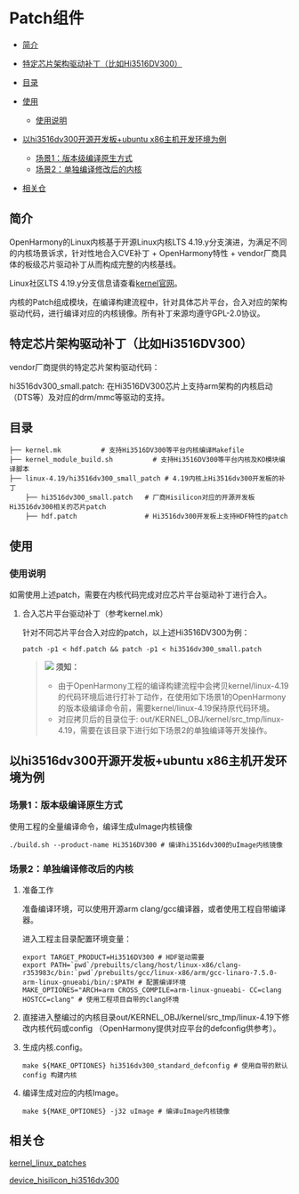 # Patch组件<a name="ZH-CN_TOPIC_0000001078264110"></a>

-   [简介](#section11660541593)
-   [特定芯片架构驱动补丁（比如Hi3516DV300）](#section1521510717399)
-   [目录](#section21571344112)
-   [使用](#section1393789267)
    -   [使用说明](#section1352114469620)

-   [以hi3516dv300开源开发板+ubuntu x86主机开发环境为例](#section19369206113115)
    -   [场景1：版本级编译原生方式](#section1025111193220)
    -   [场景2：单独编译修改后的内核](#section17446652173211)

-   [相关仓](#section27639463106)

## 简介<a name="section11660541593"></a>

OpenHarmony的Linux内核基于开源Linux内核LTS 4.19.y分支演进，为满足不同的内核场景诉求，针对性地合入CVE补丁  + OpenHarmony特性 + vendor厂商具体的板级芯片驱动补丁从而构成完整的内核基线。

Linux社区LTS 4.19.y分支信息请查看[kernel官网](https://git.kernel.org/pub/scm/linux/kernel/git/stable/linux.git/log/?h=linux-4.19.y)。

内核的Patch组成模块，在编译构建流程中，针对具体芯片平台，合入对应的架构驱动代码，进行编译对应的内核镜像。所有补丁来源均遵守GPL-2.0协议。

## 特定芯片架构驱动补丁（比如Hi3516DV300）<a name="section1521510717399"></a>

vendor厂商提供的特定芯片架构驱动代码：

hi3516dv300_small.patch: 在Hi3516DV300芯片上支持arm架构的内核启动（DTS等）及对应的drm/mmc等驱动的支持。

## 目录<a name="section21571344112"></a>

```
├── kernel.mk          # 支持Hi3516DV300等平台内核编译Makefile
├── kernel_module_build.sh          # 支持Hi3516DV300等平台内核及KO模块编译脚本
├── linux-4.19/hi3516dv300_small_patch # 4.19内核上Hi3516dv300开发板的补丁
    ├── hi3516dv300_small.patch   # 厂商Hisilicon对应的开源开发板Hi3516dv300相关的芯片patch
    ├── hdf.patch                 # Hi3516dv300开发板上支持HDF特性的patch
```

## 使用<a name="section1393789267"></a>

### 使用说明<a name="section1352114469620"></a>

如需使用上述patch，需要在内核代码完成对应芯片平台驱动补丁进行合入。

1.  合入芯片平台驱动补丁（参考kernel.mk）

    针对不同芯片平台合入对应的patch，以上述Hi3516DV300为例：

    ```
    patch -p1 < hdf.patch && patch -p1 < hi3516dv300_small.patch
    ```

    >![](public_sys-resources/icon-notice.gif) **须知：**   
    >* 由于OpenHarmony工程的编译构建流程中会拷贝kernel/linux-4.19的代码环境后进行打补丁动作，在使用如下场景1的OpenHarmony的版本级编译命令前，需要kernel/linux-4.19保持原代码环境。  
    >* 对应拷贝后的目录位于: out/KERNEL_OBJ/kernel/src_tmp/linux-4.19，需要在该目录下进行如下场景2的单独编译等开发操作。


## 以hi3516dv300开源开发板+ubuntu x86主机开发环境为例<a name="section19369206113115"></a>

### 场景1：版本级编译原生方式<a name="section1025111193220"></a>

使用工程的全量编译命令，编译生成uImage内核镜像

```
./build.sh --product-name Hi3516DV300 # 编译hi3516dv300的uImage内核镜像
```

### 场景2：单独编译修改后的内核<a name="section17446652173211"></a>

1.  准备工作

    准备编译环境，可以使用开源arm clang/gcc编译器，或者使用工程自带编译器。

    进入工程主目录配置环境变量：

    ```
    export TARGET_PRODUCT=Hi3516DV300 # HDF驱动需要
    export PATH=`pwd`/prebuilts/clang/host/linux-x86/clang-r353983c/bin:`pwd`/prebuilts/gcc/linux-x86/arm/gcc-linaro-7.5.0-arm-linux-gnueabi/bin/:$PATH # 配置编译环境
    MAKE_OPTIONES="ARCH=arm CROSS_COMPILE=arm-linux-gnueabi- CC=clang HOSTCC=clang" # 使用工程项目自带的clang环境
    ```

2.  直接进入整编过的内核目录out/KERNEL_OBJ/kernel/src_tmp/linux-4.19下修改内核代码或config （OpenHarmony提供对应平台的defconfig供参考）。
3.  生成内核.config。

    ```
    make ${MAKE_OPTIONES} hi3516dv300_standard_defconfig # 使用自带的默认config 构建内核
    ```

4.  编译生成对应的内核Image。

    ```
    make ${MAKE_OPTIONES} -j32 uImage # 编译uImage内核镜像
    ```


## 相关仓<a name="section27639463106"></a>

<u>kernel\_linux\_patches</u>

<u>device\_hisilicon\_hi3516dv300</u>

